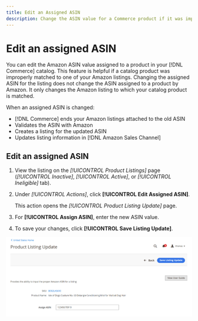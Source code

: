 ```yaml
---
title: Edit an Assigned ASIN
description: Change the ASIN value for a Commerce product if it was improperly matched to one of your Amazon listings. 
---
```


# Edit an assigned ASIN

You can edit the Amazon ASIN value assigned to a product in your [!DNL Commerce] catalog. This feature is helpful if a catalog product was improperly matched to one of your Amazon listings. Changing the assigned ASIN for the listing does not change the ASIN assigned to a product by Amazon. It only changes the Amazon listing to which your catalog product is matched.

When an assigned ASIN is changed:

- [!DNL Commerce] ends your Amazon listings attached to the old ASIN
- Validates the ASIN with Amazon
- Creates a listing for the updated ASIN
- Updates listing information in [!DNL Amazon Sales Channel]

## Edit an assigned ASIN

1. View the listing on the _[!UICONTROL Product Listings]_ page (_[!UICONTROL Inactive]_, _[!UICONTROL Active]_, or _[!UICONTROL Ineligible]_ tab).

1. Under _[!UICONTROL Actions]_, click **[!UICONTROL Edit Assigned ASIN]**.

   This action opens the _[!UICONTROL Product Listing Update]_ page.

1. For **[!UICONTROL Assign ASIN]**, enter the new ASIN value.

1. To save your changes, click **[!UICONTROL Save Listing Update]**.

![Edit an assigned ASIN](assets/amazon-assigned-asin-edit.png)

